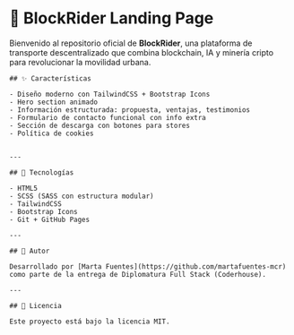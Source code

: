 # 🚗 BlockRider Landing Page

Bienvenido al repositorio oficial de **BlockRider**, una plataforma de transporte descentralizado que combina blockchain, IA y minería cripto para revolucionar la movilidad urbana.

```
## ✨ Características

- Diseño moderno con TailwindCSS + Bootstrap Icons
- Hero section animado
- Información estructurada: propuesta, ventajas, testimonios
- Formulario de contacto funcional con info extra
- Sección de descarga con botones para stores
- Política de cookies


---

## 🔧 Tecnologías

- HTML5
- SCSS (SASS con estructura modular)
- TailwindCSS
- Bootstrap Icons
- Git + GitHub Pages

---

## 🧠 Autor

Desarrollado por [Marta Fuentes](https://github.com/martafuentes-mcr) como parte de la entrega de Diplomatura Full Stack (Coderhouse).

---

## 📜 Licencia

Este proyecto está bajo la licencia MIT.
